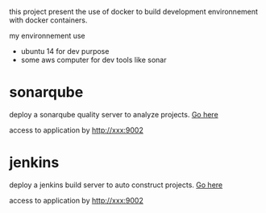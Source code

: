 this project present the use of docker to build development environnement with docker containers.

my environnement use
* ubuntu 14 for dev purpose
* some aws computer for dev tools like sonar

# sonarqube

deploy a sonarqube quality server to analyze projects. [Go here](sonarqube)

access to application by [http://xxx:9002](http://xxx:9002)

# jenkins

deploy a jenkins build server to auto construct projects. [Go here](jenkins)

access to application by [http://xxx:9002](http://xxx:9004)

